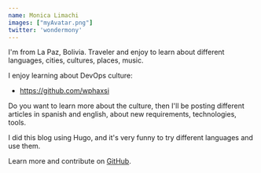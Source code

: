 ```yaml
---
name: Monica Limachi
images: ["myAvatar.png"]
twitter: 'wondermony'
---
```


I'm from La Paz, Bolivia. Traveler and enjoy to learn about different languages, cities, cultures, places, music.

I enjoy learning about DevOps culture:

* https://github.com/wphaxsi

Do you want to learn more about the culture, then I'll be posting different articles in spanish and english, about new requirements, technologies, tools.

I did this blog using Hugo, and it's very funny to try  different languages and use them.

Learn more and contribute on [GitHub](https://github.com/gohugoio).
